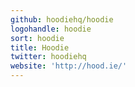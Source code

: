 ```yaml
---
github: hoodiehq/hoodie
logohandle: hoodie
sort: hoodie
title: Hoodie
twitter: hoodiehq
website: 'http://hood.ie/'
---
```


